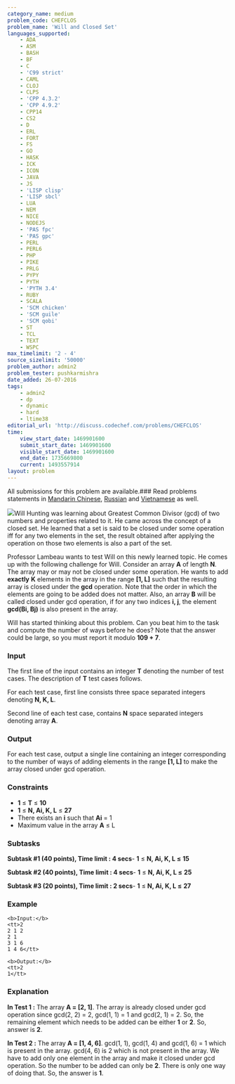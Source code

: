 ```yaml
---
category_name: medium
problem_code: CHEFCLOS
problem_name: 'Will and Closed Set'
languages_supported:
    - ADA
    - ASM
    - BASH
    - BF
    - C
    - 'C99 strict'
    - CAML
    - CLOJ
    - CLPS
    - 'CPP 4.3.2'
    - 'CPP 4.9.2'
    - CPP14
    - CS2
    - D
    - ERL
    - FORT
    - FS
    - GO
    - HASK
    - ICK
    - ICON
    - JAVA
    - JS
    - 'LISP clisp'
    - 'LISP sbcl'
    - LUA
    - NEM
    - NICE
    - NODEJS
    - 'PAS fpc'
    - 'PAS gpc'
    - PERL
    - PERL6
    - PHP
    - PIKE
    - PRLG
    - PYPY
    - PYTH
    - 'PYTH 3.4'
    - RUBY
    - SCALA
    - 'SCM chicken'
    - 'SCM guile'
    - 'SCM qobi'
    - ST
    - TCL
    - TEXT
    - WSPC
max_timelimit: '2 - 4'
source_sizelimit: '50000'
problem_author: admin2
problem_tester: pushkarmishra
date_added: 26-07-2016
tags:
    - admin2
    - dp
    - dynamic
    - hard
    - ltime38
editorial_url: 'http://discuss.codechef.com/problems/CHEFCLOS'
time:
    view_start_date: 1469901600
    submit_start_date: 1469901600
    visible_start_date: 1469901600
    end_date: 1735669800
    current: 1493557914
layout: problem
---
```

All submissions for this problem are available.###  Read problems statements in [Mandarin Chinese](http://www.codechef.com/download/translated/LTIME38/mandarin/CHEFCLOS.pdf), [Russian](http://www.codechef.com/download/translated/LTIME38/russian/CHEFCLOS.pdf) and [Vietnamese](http://www.codechef.com/download/translated/LTIME38/vietnamese/CHEFCLOS.pdf) as well.

![](https://discuss.codechef.com/upfiles/math-prob-goodwill.jpeg)Will Hunting was learning about Greatest Common Divisor (gcd) of two numbers and properties related to it. He came across the concept of a closed set. He learned that a set is said to be closed under some operation iff for any two elements in the set, the result obtained after applying the operation on those two elements is also a part of the set.

Professor Lambeau wants to test Will on this newly learned topic. He comes up with the following challenge for Will. Consider an array **A** of length **N**. The array may or may not be closed under some operation. He wants to add **exactly** **K** elements in the array in the range **\[1, L\]** such that the resulting array is closed under the **gcd** operation. Note that the order in which the elements are going to be added does not matter. Also, an array **B** will be called closed under gcd operation, if for any two indices **i, j**, the element **gcd(Bi, Bj)** is also present in the array.

Will has started thinking about this problem. Can you beat him to the task and compute the number of ways before he does? Note that the answer could be large, so you must report it modulo **109 + 7**.

### Input

The first line of the input contains an integer **T** denoting the number of test cases. The description of **T** test cases follows.

For each test case, first line consists three space separated integers denoting **N, K, L**.

Second line of each test case, contains **N** space separated integers denoting array **A**.

### Output

For each test case, output a single line containing an integer corresponding to the number of ways of adding elements in the range **\[1, L\]** to make the array closed under gcd operation.

### Constraints

- **1** ≤ **T** ≤ **10**
- **1** ≤ **N, Ai, K, L** ≤ **27**
- There exists an **i** such that **Ai** = 1
- Maximum value in the array **A** ≤ L

### Subtasks

**Subtask #1 (40 points), Time limit : 4 secs**- **1** ≤ **N, Ai, K, L ≤** **15**

**Subtask #2 (40 points), Time limit : 4 secs**- **1** ≤ **N, Ai, K, L ≤** **25**

**Subtask #3 (20 points), Time limit : 2 secs**- **1** ≤ **N, Ai, K, L ≤** **27**

### Example

```
<b>Input:</b>
<tt>2
2 1 2
2 1
3 1 6
1 4 6</tt>

<b>Output:</b>
<tt>2
1</tt>

```
### Explanation

**In Test 1 :** The array **A = \[2, 1\]**. The array is already closed under gcd operation since gcd(2, 2) = 2, gcd(1, 1) = 1 and gcd(2, 1) = 2. So, the remaining element which needs to be added can be either **1** or **2**. So, answer is **2**.

**In Test 2 :** The array **A = \[1, 4, 6\]**. gcd(1, 1), gcd(1, 4) and gcd(1, 6) = 1 which is present in the array. gcd(4, 6) is 2 which is not present in the array. We have to add only one element in the array and make it closed under gcd operation. So the number to be added can only be **2**. There is only one way of doing that. So, the answer is **1**.